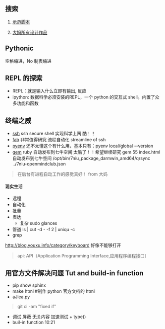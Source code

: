 ## 搜索

1. [示范脚本](
http://chaos2sae.readthedocs.org/en/latest/_images/120417-coffeeghost-q-in-py.png)

2. [大妈所有设计作品](
http://zoomq.qiniudn.com/CPyUG/zoomquiet-design-collection/index.html)

## Pythonic
  空格缩进，No 制表缩进

## REPL 的探索
- REPL：就是输入什么立即有输出, 反应
- ipython: 数据科学必须安装的REPL，一个 python 的交互式 shell。内置了众多功能和函数

## 终端之威
- [ssh](http://www.ssh.com/) ssh secure shell 实现科学上网 酷！！
- [fab](http://www.fabfile.org/) 非常值得研究 流程自动化 streamline of ssh
- [pyenv](http://amaral-lab.org/resources/guides/pyenv-tutorial) 还不太懂这个有什么用，基本只有：pyenv local/global --version
- [gem](https://rubygems.org/) ruby 自动发布到七牛空间 太酷了！！希望继续研究
            gem 55 index.html 自动发布到七牛空间
            /opt/bin/7niu_package_darmwin_amd64/qrsync ../7niu-openmindclub.json
> 在后台有进程自动工作的感觉真好！ from 大妈

#### 现实生活
- 远程
- 自动化
- 批量
- 表达
    + 复杂 sudo glances
- 管道 ls | cut -d *-* -f 2 | uniqu -c
- grep 

http://blog.youxu.info/category/keyboard  好像不能够打开

 >api: API（Application Programming Interface,应用程序编程接口）

## 用官方文件解决问题  Tut and build-in function
- pip show sphinx
- make html
#制作 python 官方文档的 html
- aJiea.py

> git ci -am "fixed if"

- 调试 屏蔽 无关内容 加速测试
      + type()
- buil-in function 10:21


